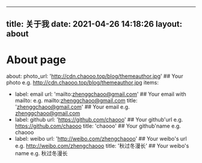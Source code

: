 <!--
 * @Description:
 * @Author: 王建军<wangjianjun@372163.com>
 * @Date: 2021-04-26 14:18:26
-->
---
title: 关于我
date: 2021-04-26 14:18:26
layout: about
---
# About page
about:
  photo_url: 'http://cdn.chaooo.top/blog/themeauthor.jpg' ## Your photo e.g. http://cdn.chaooo.top/blog/themeauthor.jpg
  items:
  - label: email
    url: 'mailto:zhenggchaoo@gmail.com'  ## Your email with mailto: e.g.  mailto:zhenggchaoo@gmail.com
    title: 'zhenggchaoo@gmail.com' ## Your email e.g.  zhenggchaoo@gmail.com
  - label: github
    url: 'https://github.com/chaooo' ## Your github'url e.g.  https://github.com/chaooo
    title: 'chaooo' ## Your github'name e.g.  chaooo
  - label: weibo
    url: 'http://weibo.com/zhengchaooo' ## Your weibo's url e.g.  http://weibo.com/zhengchaooo
    title: '秋过冬漫长' ## Your weibo's name e.g.  秋过冬漫长
